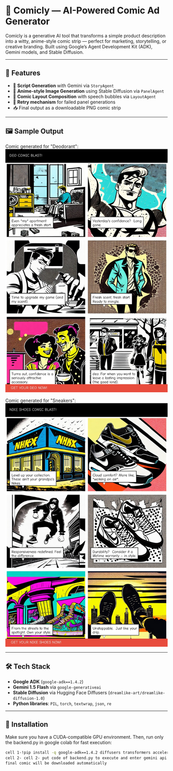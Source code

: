 # 🎨 Comicly — AI-Powered Comic Ad Generator

Comicly is a generative AI tool that transforms a simple product description into a witty, anime-style comic strip — perfect for marketing, storytelling, or creative branding. Built using Google’s Agent Development Kit (ADK), Gemini models, and Stable Diffusion.

---

## 🚀 Features

- 🧠 **Script Generation** with Gemini via `StoryAgent`
- 🎨 **Anime-style Image Generation** using Stable Diffusion via `PanelAgent`
- 🧩 **Comic Layout Composition** with speech bubbles via `LayoutAgent`
- 🔁 **Retry mechanism** for failed panel generations
- 📥 Final output as a downloadable PNG comic strip

---

## 🖼️ Sample Output

Comic generated for "Deodorant":
![Deo Comic](media/deo.jpg)

Comic generated for "Sneakers":
![Sneaker Comic](media/sneakers.jpg)


---



## 🛠️ Tech Stack

- **Google ADK** (`google-adk==1.4.2`)
- **Gemini 1.5 Flash** via `google-generativeai`
- **Stable Diffusion** via Hugging Face Diffusers (`dreamlike-art/dreamlike-diffusion-1.0`)
- **Python libraries**: `PIL`, `torch`, `textwrap`, `json`, `re`

---

## 🔧 Installation

Make sure you have a CUDA-compatible GPU environment. Then, run only the backend.py in google colab for fast execution:

```bash
cell 1-!pip install -q google-adk==1.4.2 diffusers transformers accelerate huggingface_hub google-generativeai pillow
cell 2- cell 2- put code of backend.py to execute and enter gemini api key in line after imports
final comic will be downloaded automatically
